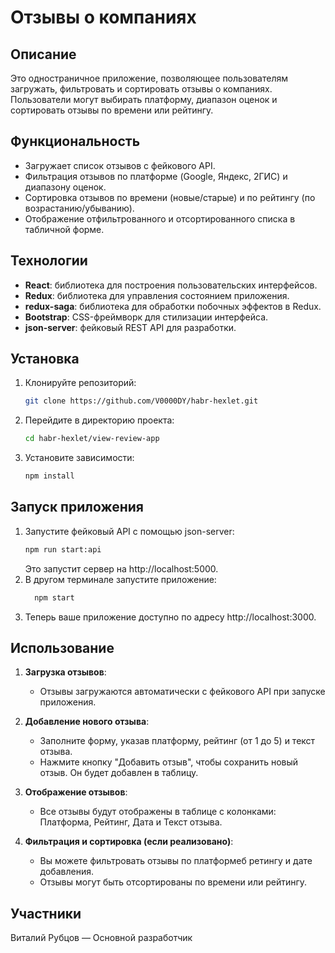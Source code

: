 # Отзывы о компаниях

## Описание
Это одностраничное приложение, позволяющее пользователям загружать, фильтровать и сортировать отзывы о компаниях. Пользователи могут выбирать платформу, диапазон оценок и сортировать отзывы по времени или рейтингу.

## Функциональность
- Загружает список отзывов с фейкового API.
- Фильтрация отзывов по платформе (Google, Яндекс, 2ГИС) и диапазону оценок.
- Сортировка отзывов по времени (новые/старые) и по рейтингу (по возрастанию/убыванию).
- Отображение отфильтрованного и отсортированного списка в табличной форме.

## Технологии
- **React**: библиотека для построения пользовательских интерфейсов.
- **Redux**: библиотека для управления состоянием приложения.
- **redux-saga**: библиотека для обработки побочных эффектов в Redux.
- **Bootstrap**: CSS-фреймворк для стилизации интерфейса.
- **json-server**: фейковый REST API для разработки.

## Установка

1. Клонируйте репозиторий:
   ```bash
   git clone https://github.com/V0000DY/habr-hexlet.git
   ```
2. Перейдите в директорию проекта:
    ```bash
    cd habr-hexlet/view-review-app
    ```
3. Установите зависимости:
    ```bash
    npm install
    ```
## Запуск приложения
1. Запустите фейковый API с помощью json-server:
    ```bash
    npm run start:api
    ```
    Это запустит сервер на http://localhost:5000.
2. В другом терминале запустите приложение:
    ```bash
      npm start
    ```
3. Теперь ваше приложение доступно по адресу http://localhost:3000.
## Использование

1. **Загрузка отзывов**:
   - Отзывы загружаются автоматически с фейкового API при запуске приложения.

2. **Добавление нового отзыва**:
   - Заполните форму, указав платформу, рейтинг (от 1 до 5) и текст отзыва.
   - Нажмите кнопку "Добавить отзыв", чтобы сохранить новый отзыв. Он будет добавлен в таблицу.

3. **Отображение отзывов**:
   - Все отзывы будут отображены в таблице с колонками: Платформа, Рейтинг, Дата и Текст отзыва.

4. **Фильтрация и сортировка (если реализовано)**:
   - Вы можете фильтровать отзывы по платформеб ретингу и дате добавления.
   - Отзывы могут быть отсортированы по времени или рейтингу.
## Участники
Виталий Рубцов — Основной разработчик
